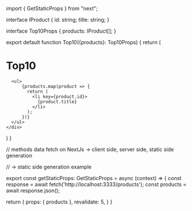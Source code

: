 <meta httpEquiv="x-ua-compatible" content="IE=edge,chrome=1" />
<meta name="MobileOptimized" content="320" />
<meta name="HandheldFriendly" content="True" />
<meta name="theme-color" content="#121214" />
<meta name="msapplication-TileColor" content="#121214" />
<meta name="referrer" content="no-referrer-when-downgrade" />
<meta name="google" content="notranslate" />

<meta property="og:title" content={pageTitle} />
<meta property="og:description" content={description} />
<meta property="og:locale" content="pt_BR" />
<meta property="og:type" content="website" />
<meta property="og:site_name" content={pageTitle} />
<meta property="og:image" content={pageImage} />
<meta property="og:image:secure_url" content={pageImage} />
<meta property="og:image:alt" content="Thumbnail" />
<meta property="og:image:type" content="image/png" />
<meta property="og:image:width" content="1200" />
<meta property="og:image:height" content="630" />

<meta name="twitter:title" content={pageTitle} />
<meta name="twitter:card" content="summary_large_image" />
<meta name="twitter:site" content="@rocketseat" />
<meta name="twitter:creator" content="@rocketseat" />
<meta name="twitter:image" content={pageImage} />
<meta name="twitter:image:src" content={pageImage} />
<meta name="twitter:image:alt" content="Thumbnail" />
<meta name="twitter:image:width" content="1200" />
<meta name="twitter:image:height" content="620" />


import { GetStaticProps } from "next";

interface IProduct {
  id: string;
  title: string;
}

interface Top10Props {
  products: IProduct[];
}

export default function Top10({products}: Top10Props) {
  return (
    <div>
      <h1>Top10</h1>

      <ul>
          {products.map(product => {
            return (
              <li key={product.id}>
                {product.title}
              </li>
            );
          })}
      </ul>
    </div>
  )
}

// methods data fetch on NextJs -> client side, server side, static side generation

// -> static side generation example

export const getStaticProps: GetStaticProps<Top10Props> = async (context) => {
  const response = await fetch('http://localhost:3333/products');
  const products = await response.json();

  return {
    props: {
      products
    },
    revalidate: 5,
  }
}